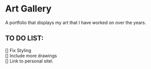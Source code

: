 # Art Gallery
A portfolio that displays my art that I have worked on over the years.

## TO DO LIST:
[] Fix Styling\
[] Include more drawings\
[] Link to personal site\